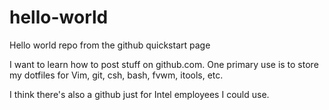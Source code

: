 # hello-world
Hello world repo from the github quickstart page

I want to learn how to post stuff on github.com.  One primary use is to store my dotfiles for Vim, git, csh, bash, fvwm, itools, etc.  

I think there's also a github just for Intel employees I could use.  
